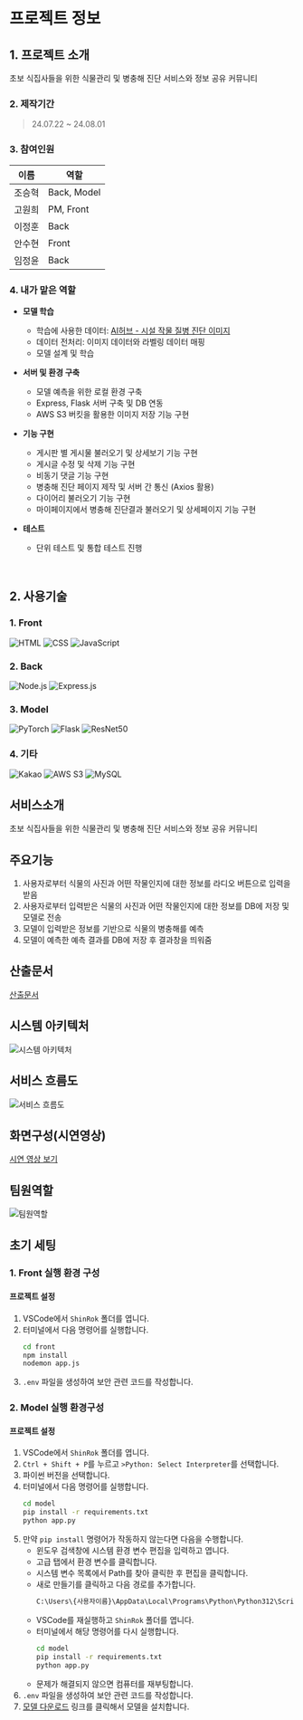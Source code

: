 
# 프로젝트 정보

## 1. 프로젝트 소개
초보 식집사들을 위한 식물관리 및 병충해 진단 서비스와 정보 공유 커뮤니티

### 2. 제작기간
> 24.07.22 ~ 24.08.01

### 3. 참여인원

| 이름 | 역할 |
| --- | --- |
| 조승혁 | Back, Model |
| 고원희 | PM, Front |
| 이정훈 | Back |
| 안수현 | Front |
| 임정윤 | Back |

### 4. 내가 맡은 역할

- **모델 학습**
  - 학습에 사용한 데이터: [AI허브 - 시설 작물 질병 진단 이미지](https://www.aihub.or.kr/aihubdata/data/view.do?currMenu=115&topMenu=100&aihubDataSe=data&dataSetSn=153)
  - 데이터 전처리: 이미지 데이터와 라벨링 데이터 매핑
  - 모델 설계 및 학습

- **서버 및 환경 구축**
  - 모델 예측을 위한 로컬 환경 구축
  - Express, Flask 서버 구축 및 DB 연동
  - AWS S3 버킷을 활용한 이미지 저장 기능 구현

- **기능 구현**
  - 게시판 별 게시물 불러오기 및 상세보기 기능 구현
  - 게시글 수정 및 삭제 기능 구현
  - 비동기 댓글 기능 구현
  - 병충해 진단 페이지 제작 및 서버 간 통신 (Axios 활용)
  - 다이어리 불러오기 기능 구현
  - 마이페이지에서 병충해 진단결과 불러오기 및 상세페이지 기능 구현

- **테스트**
  - 단위 테스트 및 통합 테스트 진행

<br>

## 2. 사용기술
### 1. Front
![HTML](https://img.shields.io/badge/HTML-239120?style=for-the-badge&logo=html5&logoColor=white)
![CSS](https://img.shields.io/badge/CSS-239120?style=for-the-badge&logo=css3&logoColor=white)
![JavaScript](https://img.shields.io/badge/JavaScript-F7DF1E?style=for-the-badge&logo=JavaScript&logoColor=black)

### 2. Back
![Node.js](https://img.shields.io/badge/Node.js-43853D?style=for-the-badge&logo=node.js&logoColor=white)
![Express.js](https://img.shields.io/badge/Express.js-000000?style=for-the-badge&logo=express&logoColor=white)

### 3. Model
![PyTorch](https://img.shields.io/badge/PyTorch-EE4C2C?style=for-the-badge&logo=pytorch&logoColor=white)
![Flask](https://img.shields.io/badge/Flask-000000?style=for-the-badge&logo=flask&logoColor=white)
![ResNet50](https://img.shields.io/badge/ResNet50-0078D4?style=for-the-badge&logo=ai&logoColor=white)

### 4. 기타
![Kakao](https://img.shields.io/badge/Kakao-FEE500?style=for-the-badge&logo=kakaotalk&logoColor=black)
![AWS S3](https://img.shields.io/badge/AWS%20S3-569A31?style=for-the-badge&logo=amazonaws&logoColor=white)
![MySQL](https://img.shields.io/badge/MySQL-4479A1?style=for-the-badge&logo=mysql&logoColor=white)



























## 서비스소개
초보 식집사들을 위한 식물관리 및 병충해 진단 서비스와 정보 공유 커뮤니티

## 주요기능
1. 사용자로부터 식물의 사진과 어떤 작물인지에 대한 정보를 라디오 버튼으로 입력을 받음
2. 사용자로부터 입력받은 식물의 사진과 어떤 작물인지에 대한 정보를 DB에 저장 및 모델로 전송
3. 모델이 입력받은 정보를 기반으로 식물의 병충해를 예측
4. 모델이 예측한 예측 결과를 DB에 저장 후 결과창을 띄워줌

## 산출문서
[산출문서](https://drive.google.com/drive/folders/1XQ3XyhBJjnDyQpw0U8z0sYyccLP9cGc6?usp=sharing)

## 시스템 아키텍처
![시스템 아키텍처](https://jsh-1.s3.ap-northeast-2.amazonaws.com/%ED%99%94%EB%A9%B4+%EC%BA%A1%EC%B2%98+2024-08-27+020009.png)

## 서비스 흐름도
![서비스 흐름도](https://jsh-1.s3.ap-northeast-2.amazonaws.com/%ED%99%94%EB%A9%B4+%EC%BA%A1%EC%B2%98+2024-08-27+020433.png)

## 화면구성(시연영상)
[시연 영상 보기](https://jsh-1.s3.ap-northeast-2.amazonaws.com/%EC%8B%9C%EC%97%B0%EC%98%81%EC%83%81.mp4)

## 팀원역할
![팀원역할](https://jsh-1.s3.ap-northeast-2.amazonaws.com/%ED%99%94%EB%A9%B4+%EC%BA%A1%EC%B2%98+2024-08-27+021438.png)

## 초기 세팅
### 1. Front 실행 환경 구성
#### 프로젝트 설정
1. VSCode에서 `ShinRok` 폴더를 엽니다.
2. 터미널에서 다음 명령어를 실행합니다.
    ```sh
    cd front
    npm install
    nodemon app.js
    ```
3. `.env` 파일을 생성하여 보안 관련 코드를 작성합니다.

### 2. Model 실행 환경구성
#### 프로젝트 설정
1. VSCode에서 `ShinRok` 폴더를 엽니다.
2. `Ctrl + Shift + P`를 누르고 `>Python: Select Interpreter`를 선택합니다.
3. 파이썬 버전을 선택합니다.
4. 터미널에서 다음 명령어를 실행합니다.
    ```sh
    cd model
    pip install -r requirements.txt
    python app.py
    ```
5. 만약 `pip install` 명령어가 작동하지 않는다면 다음을 수행합니다.
    - 윈도우 검색창에 시스템 환경 변수 편집을 입력하고 엽니다.
    - 고급 탭에서 환경 변수를 클릭합니다.
    - 시스템 변수 목록에서 Path를 찾아 클릭한 후 편집을 클릭합니다.
    - 새로 만들기를 클릭하고 다음 경로를 추가합니다.
        ```sh
        C:\Users\{사용자이름}\AppData\Local\Programs\Python\Python312\Scripts
        ```
    - VSCode를 재실행하고 `ShinRok` 폴더를 엽니다.
    - 터미널에서 해당 명령어를 다시 실행합니다.
        ```sh
        cd model
        pip install -r requirements.txt
        python app.py
        ```
    - 문제가 해결되지 않으면 컴퓨터를 재부팅합니다.
6. `.env` 파일을 생성하여 보안 관련 코드를 작성합니다.
7. [모델 다운로드](https://www.dropbox.com/scl/fi/37n03wq9icoxewm88gpyl/model_resnet50.pth?rlkey=oybb4n2mu9wrwkgw1o7o9n9hx&st=5loboqgt&dl=0) 링크를 클릭해서 모델을 설치합니다.

